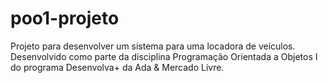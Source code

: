 # poo1-projeto
Projeto para desenvolver um sistema para uma locadora de veículos. Desenvolvido como parte da disciplina Programação Orientada a Objetos I do programa Desenvolva+ da Ada &amp; Mercado Livre.
